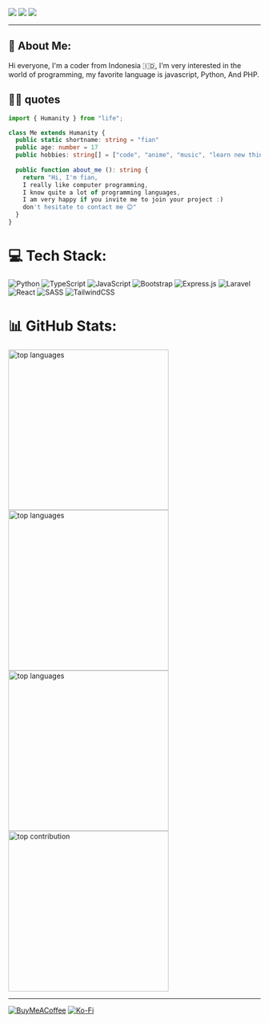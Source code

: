 [![](https://img.shields.io/badge/profile-fiandev-blue)](https://github.com/fiandev)
[![](https://komarev.com/ghpvc/?username=fiandev&label=Profile%20views&color=0a93d1&style=flat)](https://github.com/fiandev)
[![](https://img.shields.io/badge/date-27/05/2023_15:22:34-blue)](https://github.com/fiandev)

---
## 💫 About Me:
Hi everyone, I'm a coder from Indonesia 🇮🇩, I'm very interested in the world of programming, my favorite language is javascript, Python, And PHP.

## 👨‍💻 quotes
```typescript
import { Humanity } from "life";

class Me extends Humanity {
  public static shortname: string = "fian"
  public age: number = 17
  public hobbies: string[] = ["code", "anime", "music", "learn new things"]
  
  public function about_me (): string {
    return "Hi, I'm fian, 
    I really like computer programming, 
    I know quite a lot of programming languages, 
    I am very happy if you invite me to join your project :)
    don't hesitate to contact me 😊"
  }
}
```

# 💻 Tech Stack:
![Python](https://img.shields.io/badge/python-3670A0?style=flat-square&logo=python&logoColor=ffdd54) 
![TypeScript](https://img.shields.io/badge/typescript-%23007ACC.svg?style=flat-square&logo=typescript&logoColor=white) 
![JavaScript](https://img.shields.io/badge/javascript-%23323330.svg?style=flat-square&logo=javascript&logoColor=%23F7DF1E) 
![Bootstrap](https://img.shields.io/badge/bootstrap-%23563D7C.svg?style=flat-square&logo=bootstrap&logoColor=white) 
![Express.js](https://img.shields.io/badge/express.js-%23404d59.svg?style=flat-square&logo=express&logoColor=%2361DAFB) 
![Laravel](https://img.shields.io/badge/laravel-%23FF2D20.svg?style=flat-square&logo=laravel&logoColor=white) 
![React](https://img.shields.io/badge/react-%2320232a.svg?style=flat-square&logo=react&logoColor=%2361DAFB) 
![SASS](https://img.shields.io/badge/SASS-hotpink.svg?style=flat-square&logo=SASS&logoColor=white) 
![TailwindCSS](https://img.shields.io/badge/tailwindcss-%2338B2AC.svg?style=flat-square&logo=tailwind-css&logoColor=white)

# 📊 GitHub Stats:
<img style="width: 20rem; height: auto;" src="https://github-readme-stats.vercel.app/api/top-langs/?username=fiandev&theme=react&hide_border=true&include_all_commits=false&count_private=false&layout=compact" alt="top languages" />
<img style="width: 20rem; height: auto;" src="https://github-readme-stats.vercel.app/api?username=fiandev&theme=react&hide_border=true&include_all_commits=false&count_private=false" alt="top languages" />
<img style="width: 20rem; height: auto;" src="https://github-readme-streak-stats.herokuapp.com/?user=fiandev&theme=react&hide_border=true" alt="top languages" />
<img style="width: 20rem; height: auto; display: block;" src="https://github-contributor-stats.vercel.app/api?username=fiandev&limit=5&theme=dark&combine_all_yearly_contributions=true" alt="top contribution" />

---
[![BuyMeACoffee](https://img.shields.io/badge/Buy%20Me%20a%20Coffee-ffdd00?style=for-the-badge&logo=buy-me-a-coffee&logoColor=black)](https://buymeacoffee.com/fiandev) 
[![Ko-Fi](https://img.shields.io/badge/Ko--fi-F16061?style=for-the-badge&logo=ko-fi&logoColor=white)](https://ko-fi.com/fiandev) 
